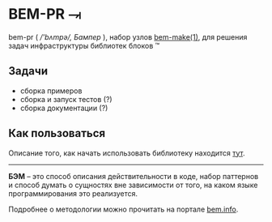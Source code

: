 BEM-PR ⥗
========

bem-pr ( */'bʌmpə/, Бампер* ), набор узлов
[bem-make(1)](http://github.com/bem/bem-tools), для решения задач инфраструктуры
библиотек блоков ™

Задачи
------

  * сборка примеров
  * сборка и запуск тестов (?)
  * сборка документации (?)

Как пользоваться
----------------

Описание того, как начать использовать библиотеку находится
[тут](/narqo/bem-pr/blob/master/docs/howto.ru.md).

---

**БЭМ** – это способ описания действительности в коде, набор паттернов и способ
думать о сущностях вне зависимости от того, на каком языке программирования 
это реализуется.

Подробнее о методологии можно прочитать на портале [bem.info](http://ru.bem.info).
